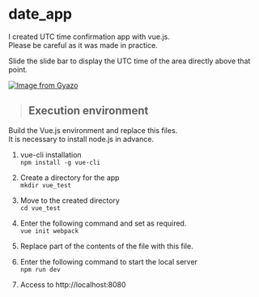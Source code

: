 # date_app

I created UTC time confirmation app with vue.js.  
Please be careful as it was made in practice.  

Slide the slide bar to display the UTC time of the area directly above that point.  
  
[![Image from Gyazo](https://i.gyazo.com/419eefc34ed3d9d59ac1a17f0c0b88bf.png)](https://gyazo.com/419eefc34ed3d9d59ac1a17f0c0b88bf)

> ## Execution environment  
Build the Vue.js environment and replace this files.  
It is necessary to install node.js in advance.  

1. vue-cli installation  
```npm install -g vue-cli```  

2. Create a directory for the app  
```mkdir vue_test```  

3. Move to the created directory  
```cd vue_test```  

4. Enter the following command and set as required.  
```vue init webpack```  

5. Replace part of the contents of the file with this file.  

6. Enter the following command to start the local server  
```npm run dev```  

7. Access to http\://localhost:8080  
